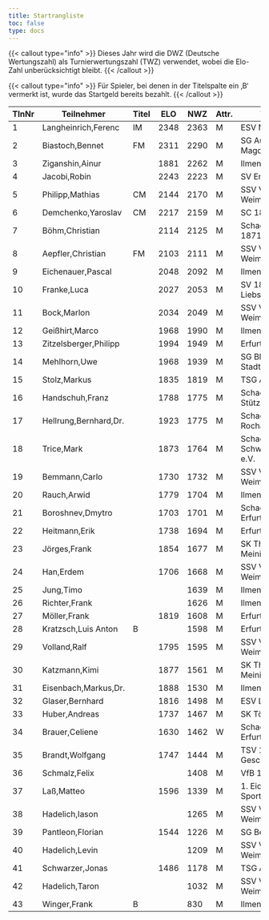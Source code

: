 ```yaml
---
title: Startrangliste
toc: false
type: docs
---
```


{{< callout type="info" >}}
Dieses Jahr wird die DWZ (Deutsche Wertungszahl) als Turnierwertungszahl (TWZ) verwendet, wobei die Elo-Zahl unberücksichtigt bleibt.
{{< /callout >}}


{{< callout type="info" >}}
Für Spieler, bei denen in der Titelspalte ein ‚B‘ vermerkt ist, wurde das Startgeld bereits bezahlt.
{{< /callout >}}

| TlnNr | Teilnehmer | Titel | ELO | NWZ | Attr. | Verein/Ort | Land | Geburt | FideKenn. | PKZ |
| --- | --- | --- | --- | --- | --- | --- | --- | --- | --- | --- | 
| 1 | Langheinrich,Ferenc | IM | 2348 | 2363 | M | ESV Nickelhütte Aue | GER | 1983 | 4641973 | 10124364 |
| 2 | Biastoch,Bennet | FM | 2311 | 2290 | M | SG Aufbau Elbe Magdeburg | GER | 2002 | 12939889 | 10279476 |
| 3 | Ziganshin,Ainur |  | 1881 | 2262 | M | Ilmenauer SV | RUS | 1998 | 34111872 | 10776775 |
| 4 | Jacobi,Robin |  | 2243 | 2223 | M | SV Empor Erfurt | GER | 1991 | 24646962 | 10093102 |
| 5 | Philipp,Mathias | CM | 2144 | 2170 | M | SSV Vimaria 91 Weimar | GER | 1999 | 12958883 | 10269201 |
| 6 | Demchenko,Yaroslav | CM | 2217 | 2159 | M | SC 1868 Bamberg | UKR | 2007 | 14186667 | 10794860 |
| 7 | Böhm,Christian |  | 2114 | 2125 | M | Schachgemeinschaft 1871 Löberitz | GER | 1990 | 12922544 | 10019162 |
| 8 | Aepfler,Christian | FM | 2103 | 2111 | M | SSV Vimaria 91 Weimar | GER | 1972 | 4628306 | 10000948 |
| 9 | Eichenauer,Pascal |  | 2048 | 2092 | M | Ilmenauer SV | GER | 1999 | 12991848 | 10276112 |
| 10 | Franke,Luca |  | 2027 | 2053 | M | SV 1861 Liebschwitz | GER | 2005 | 16234774 | 10597539 |
| 11 | Bock,Marlon |  | 2034 | 2049 | M | SSV Vimaria 91 Weimar | GER | 2007 | 16244931 | 10598565 |
| 12 | Geißhirt,Marco |  | 1968 | 1990 | M | Ilmenauer SV | GER | 1990 | 4610563 | 10059257 |
| 13 | Zitzelsberger,Philipp |  | 1994 | 1949 | M | Erfurter Schachklub | GER | 1997 | 12979040 | 10403478 |
| 14 | Mehlhorn,Uwe |  | 1968 | 1939 | M | SG Blau-Weiß Stadtilm | GER | 1961 | 4619552 | 10139500 |
| 15 | Stolz,Markus |  | 1835 | 1819 | M | TSG Apolda | GER | 2002 | 12995657 | 10406820 |
| 16 | Handschuh,Franz |  | 1788 | 1775 | M | Schachverein Stützerbach | GER | 1948 | 34602615 | 10073513 |
| 17 | Hellrung,Bernhard,Dr. |  | 1923 | 1775 | M | Schachclub Rochade Leinefelde | GER | 1962 | 4692420 | 10079581 |
| 18 | Trice,Mark |  | 1873 | 1764 | M | Schachklub Schweinfurt 2000 e.V. | GER | 1960 | 12920037 | 10225460 |
| 19 | Bemmann,Carlo |  | 1730 | 1732 | M | SSV Vimaria 91 Weimar | GER | 2010 | 533010331 | 10786459 |
| 20 | Rauch,Arwid |  | 1779 | 1704 | M | Ilmenauer SV | GER | 2003 | 16215923 | 10283822 |
| 21 | Boroshnev,Dmytro |  | 1703 | 1701 | M | Schachclub Turm Erfurt | UKR | 2014 | 34163611 | 10868643 |
| 22 | Heitmann,Erik |  | 1738 | 1694 | M | Erfurter Schachklub | GER | 2012 | 34608940 | 10764825 |
| 23 | Jörges,Frank |  | 1854 | 1677 | M | SK Theaterstadt Meiningen | GER | 1959 | 24669415 | 10095989 |
| 24 | Han,Erdem |  | 1706 | 1668 | M | SSV Vimaria 91 Weimar | GER | 2011 | 533000646 | 10842711 |
| 25 | Jung,Timo |  |  | 1639 | M | Ilmenauer SV | GER | 2005 | 533029865 | 10845239 |
| 26 | Richter,Frank |  |  | 1626 | M | Ilmenauer SV | GER | 1969 | 16279727 | 10175929 |
| 27 | Möller,Frank |  | 1819 | 1608 | M | Erfurter Schachklub | GER | 1960 | 1270767 | 10145202 |
| 28 | Kratzsch,Luis Anton | B |  | 1598 | M | Erfurter Schachklub | GER | 2009 | 356095438 | 10830247 |
| 29 | Volland,Ralf |  | 1795 | 1595 | M | SSV Vimaria 91 Weimar | GER | 1953 | 24640123 | 10230969 |
| 30 | Katzmann,Kimi |  | 1877 | 1561 | M | SK Theaterstadt Meiningen | GER | 2010 | 533003378 | 10833057 |
| 31 | Eisenbach,Markus,Dr. |  | 1888 | 1530 | M | Ilmenauer SV | GER | 1984 | 34663630 | 10043553 |
| 32 | Glaser,Bernhard |  | 1816 | 1498 | M | ESV Lok Sömmerda | GER | 1960 | 24638331 | 10061931 |
| 33 | Huber,Andreas |  | 1737 | 1467 | M | SK Töging | GER | 1978 | 34639306 | 10090023 |
| 34 | Brauer,Celiene |  | 1630 | 1462 | W | Schachclub Turm Erfurt | GER | 2009 | 34663622 | 10724741 |
| 35 | Brandt,Wolfgang |  | 1747 | 1444 | M | TSV 1886 Geschwenda | GER | 1960 | 16202465 | 10257345 |
| 36 | Schmalz,Felix |  |  | 1408 | M | VfB 1919 Vacha | GER | 2007 |  | 10838557 |
| 37 | Laß,Matteo |  | 1596 | 1339 | M | 1. Eichsfelder Sportclub - Abt. | GER | 2015 | 533019940 | 10793615 |
| 38 | Hadelich,Iason |  |  | 1265 | M | SSV Vimaria 91 Weimar | GER | 2012 |  | 10839797 |
| 39 | Pantleon,Florian |  | 1544 | 1226 | M | SG Bettringen | GER | 1999 | 533016836 | 10535931 |
| 40 | Hadelich,Levin |  |  | 1209 | M | SSV Vimaria 91 Weimar | GER | 2010 |  | 10856829 |
| 41 | Schwarzer,Jonas |  | 1486 | 1178 | M | TSG Apolda | GER | 2006 | 34686223 | 10829349 |
| 42 | Hadelich,Taron |  |  | 1032 | M | SSV Vimaria 91 Weimar | GER | 2016 |  | 10839799 |
| 43 | Winger,Frank | B |  | 830 | M | Ilmenauer SV | GER | 1964 | 16233069 | 10651767 |